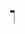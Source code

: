 # <marquee direction="left" scrollamount="10" > This contains screenshots of learning git initially </marquee>